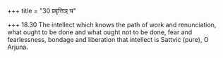 +++
title = "30 प्रवृत्तिञ् च"

+++
18.30 The intellect which knows the path of work and renunciation, what
ought to be done and what ought not to be done, fear and fearlessness,
bondage and liberation that intellect is Sattvic (pure), O Arjuna.
